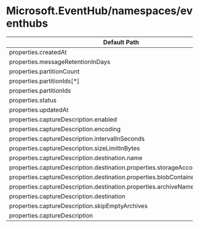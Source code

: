 # Microsoft.EventHub/namespaces/eventhubs

| Default Path | Alias |
|---|---|
| properties.createdAt | Microsoft.EventHub/namespaces/eventhubs/createdAt |
| properties.messageRetentionInDays | Microsoft.EventHub/namespaces/eventhubs/messageRetentionInDays |
| properties.partitionCount | Microsoft.EventHub/namespaces/eventhubs/partitionCount |
| properties.partitionIds[*] | Microsoft.EventHub/namespaces/eventhubs/partitionIds[*] |
| properties.partitionIds | Microsoft.EventHub/namespaces/eventhubs/partitionIds |
| properties.status | Microsoft.EventHub/namespaces/eventhubs/status |
| properties.updatedAt | Microsoft.EventHub/namespaces/eventhubs/updatedAt |
| properties.captureDescription.enabled | Microsoft.EventHub/namespaces/eventhubs/captureDescription.enabled |
| properties.captureDescription.encoding | Microsoft.EventHub/namespaces/eventhubs/captureDescription.encoding |
| properties.captureDescription.intervalInSeconds | Microsoft.EventHub/namespaces/eventhubs/captureDescription.intervalInSeconds |
| properties.captureDescription.sizeLimitInBytes | Microsoft.EventHub/namespaces/eventhubs/captureDescription.sizeLimitInBytes |
| properties.captureDescription.destination.name | Microsoft.EventHub/namespaces/eventhubs/captureDescription.destination.name |
| properties.captureDescription.destination.properties.storageAccountResourceId | Microsoft.EventHub/namespaces/eventhubs/captureDescription.destination.storageAccountResourceId |
| properties.captureDescription.destination.properties.blobContainer | Microsoft.EventHub/namespaces/eventhubs/captureDescription.destination.blobContainer |
| properties.captureDescription.destination.properties.archiveNameFormat | Microsoft.EventHub/namespaces/eventhubs/captureDescription.destination.archiveNameFormat |
| properties.captureDescription.destination | Microsoft.EventHub/namespaces/eventhubs/captureDescription.destination |
| properties.captureDescription.skipEmptyArchives | Microsoft.EventHub/namespaces/eventhubs/captureDescription.skipEmptyArchives |
| properties.captureDescription | Microsoft.EventHub/namespaces/eventhubs/captureDescription |

